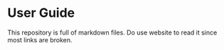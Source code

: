 # User Guide

This repository is full of markdown files. Do use website to read it since most links are broken.
